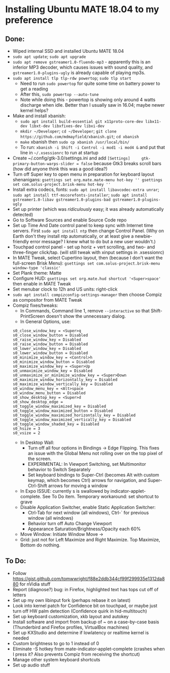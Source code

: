 # Installing Ubuntu MATE 18.04 to my preference

## Done:

- Wiped internal SSD and installed Ubuntu MATE 18.04
- `sudo apt update`; `sudo apt upgrade`
- `sudo apt remove gstreamer1.0-fluendo-mp3` - apparently this is an inferior MP3 decoder, which causes issues with sound quality, and `gstreamer1.0-plugins-ugly` is already capable of playing mp3s.
- `sudo apt install tlp tlp-rdw powertop`; `sudo tlp start`
  - Need to run `sudo powertop` for quite some time on battery power to get a reading
  - After this, `sudo powertop --auto-tune`
  - Note while doing this - powertop is showing only around 4 watts discharge when idle. Better than I usually saw in 16.04; maybe newer kernel helps?
- Make and install xbanish:
  - `sudo apt install build-essential git x11proto-core-dev libx11-dev libxt-dev libxfixes-dev libxi-dev`
  - `mkdir ~/Developer`; `cd ~/Developer`; `git clone https://github.com/mdmayfield/xbanish.git`; `cd xbanish`
  - `make` xbanish then `sudo cp xbanish /usr/local/bin/`
  - To run: `xbanish -i Shift -i Control -i mod1 -i mod4 &` and put that line in `~/.xsessionrc` to run at startup
- Create ~/.config/gtk-3.0/settings.ini and add `[Settings]     gtk-primary-button-warps-slider = false` because Gtk3 breaks scroll bars (how did anyone think this was a good idea?)
- Turn off Super key to open menu in preparation for keyboard layout shenanigans:
``gsettings set org.mate.mate-menu hot-key ''
gsettings set com.solus-project.brisk-menu hot-key ''``
- Install extra codecs, fonts: `sudo apt install libavcodec-extra unrar`; `sudo apt install ttf-mscorefonts-installer`; `sudo apt install gstreamer1.0-libav gstreamer1.0-plugins-bad gstreamer1.0-plugins-ugly`
- Set up printer (which was *ridiculously* easy; it was already automatically detected)
- Go to Software Sources and enable Source Code repo
- Set up Time And Date control panel to keep sync with Internet time servers. First `sudo apt install ntp` then change Control Panel. (Why on Earth don't they install ntp automatically, or at least give a newbie-friendly error message? I knew what to do but a new user wouldn't.)
- Touchpad control panel - set up horiz + vert scrolling, and two- and three-finger click/tap. (will still tweak with xinput settings in .xsessionrc)
- In MATE Tweak, select Cupertino layout, then (because I don't want the full-screen Brisk Menu): `gsettings set com.solus-project.brisk-menu window-type 'classic'`
- Set Plank theme: Matte
- Configure HUD: `gsettings set org.mate.hud shortcut '<Super>space'` then enable in MATE Tweak
- Set menubar clock to 12h and US units: right-click
- `sudo apt install compizconfig-settings-manager` then choose Compiz as compositor from MATE Tweak
- Compiz fixes/tweaks:
  - In Commands, Command line 1, remove `--interactive` so that Shift-PrintScreen doesn't show the unnecessary dialog.
  - In General Options, use:
  ```
  s0_close_window_key = <Super>q
  s0_close_window_button = Disabled
  s0_raise_window_key = Disabled
  s0_raise_window_button = Disabled
  s0_lower_window_key = Disabled
  s0_lower_window_button = Disabled
  s0_minimize_window_key = <Control>h
  s0_minimize_window_button = Disabled
  s0_maximize_window_key = <Super>Up
  s0_unmaximize_window_key = Disabled
  s0_unmaximize_or_minimize_window_key = <Super>Down
  s0_maximize_window_horizontally_key = Disabled
  s0_maximize_window_vertically_key = Disabled
  s0_window_menu_key = <Alt>space
  s0_window_menu_button = Disabled
  s0_show_desktop_key = <Super>d
  s0_show_desktop_edge = 
  s0_toggle_window_maximized_key = Disabled
  s0_toggle_window_maximized_button = Disabled
  s0_toggle_window_maximized_horizontally_key = Disabled
  s0_toggle_window_maximized_vertically_key = Disabled
  s0_toggle_window_shaded_key = Disabled
  s0_hsize = 3
  s0_vsize = 2
  ```
  - In Desktop Wall:
    - Turn off all four options in Bindings -> Edge Flipping. This fixes an issue with the Global Menu not rolling over on the top pixel of the screen.
    - EXPERIMENTAL: In Viewport Switching, set Multimonitor behavior to Switch Separately
    - Set keyboard bindings to Super-Ctrl (becomes Alt with custom keymap, which becomes Ctrl) arrows for navigation, and Super-Ctrl-Shift arrows for moving a window
  - In Expo ISSUE: currently <Super>s is swallowed by indicator-applet-complete. See To Do item. Temporary workaround: set shortcut to <Super>grave
  - Disable Application Switcher, enable Static Application Switcher:
    - Ctrl-Tab for next window (all windows), Ctrl-\` for previous window (all windows)
    - Behavior turn off Auto Change Viewport
    - Appearance Saturation/Brightness/Opacity each 60%
  - Move Window: Initiate Window Move -> <Super><Alt>
  - Grid: just <Super> not <Super><Control> for Left Maximize and Right Maximize. Top Maximize, Bottom do nothing.
  
  

## To Do:

- Follow https://gist.github.com/tomwwright/f88e2ddb344cf99f299935e1312da880 for nVidia stuff
- Report (diagnose?) bug: in Firefox, highlighted text has tops cut off of letters
- Set up my own libinput fork (perhaps rebase it on latest)
- Look into kernel patch for Confidence bit on touchpad, or maybe just turn off HW palm detection (Confidence quirk in hid-multitouch)
- Set up keyboard customization, xkb layout and autokey
- Install software and import from backup of ~ on a case-by-case basis (Thunderbird and Firefox profiles, VirtualBox machines)
- Set up KXStudio and determine if lowlatency or realtime kernel is needed
- Custom brightness to go to 1 instead of 0
- Eliminate <Super>-S hotkey from mate-indicator-applet-complete (crashes when I press it? Also prevents Compiz from receiving the shortcut)
- Manage other system keyboard shortcuts
- Set up audio stuff
  
